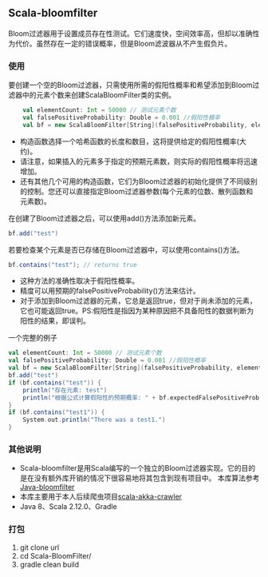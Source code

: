 ## Scala-bloomfilter

Bloom过滤器用于设置成员存在性测试。它们速度快，空间效率高，但却以准确性为代价。虽然存在一定的错误概率，但是Bloom滤波器从不产生假负片。

### 使用

要创建一个空的Bloom过滤器，只需使用所需的假阳性概率和希望添加到Bloom过滤器中的元素个数来创建ScalaBloomFilter类的实例。

```scala
    val elementCount: Int = 50000 // 测试元素个数
    val falsePositiveProbability: Double = 0.001 //假阳性概率
    val bf = new ScalaBloomFilter[String](falsePositiveProbability, elementCount)
```
* 构造函数选择一个哈希函数的长度和数目，这将提供给定的假阳性概率(大约)。
* 请注意，如果插入的元素多于指定的预期元素数，则实际的假阳性概率将迅速增加。
* 还有其他几个可用的构造函数，它们为Bloom过滤器的初始化提供了不同级别的控制。您还可以直接指定Bloom过滤器参数(每个元素的位数、散列函数和元素数)。

在创建了Bloom过滤器之后，可以使用add()方法添加新元素。
```scala
bf.add("test")
```

若要检查某个元素是否已存储在Bloom过滤器中，可以使用contains()方法。
```scala
bf.contains("test"); // returns true
```

* 这种方法的准确性取决于假阳性概率。
* 精度可以用预期的falsePositiveProbability()方法来估计。
* 对于添加到Bloom过滤器的元素，它总是返回true，但对于尚未添加的元素，它也可能返回true。PS:假阳性是指因为某种原因把不具备阳性的数据判断为阳性的结果，即误判。

一个完整的例子

```scala
val elementCount: Int = 50000 // 测试元素个数
val falsePositiveProbability: Double = 0.001 //假阳性概率
val bf = new ScalaBloomFilter[String](falsePositiveProbability, elementCount)
bf.add("test")
if (bf.contains("test")) {
    println("存在元素: test")
    println("根据公式计算假阳性的预期概率: " + bf.expectedFalsePositiveProbability)
}
if (bf.contains("test1")) {
    System.out.println("There was a test1.")
}
```

### 其他说明

- Scala-bloomfilter是用Scala编写的一个独立的Bloom过滤器实现。它的目的是在没有额外库开销的情况下很容易地将其包含到现有项目中。
本库算法参考[Java-bloomfilter](https://github.com/MagnusS/Java-BloomFilter) 
- 本库主要用于本人后续爬虫项目[scala-akka-crawler](https://github.com/jxnu-liguobin/scala-akka-crawler)
- Java 8、Scala 2.12.0、Gradle

### 打包

1. git clone url
2. cd Scala-BloomFilter/
3. gradle clean build








